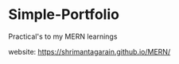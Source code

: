 # Simple-Portfolio
Practical's to my MERN learnings


website: https://shrimantagarain.github.io/MERN/

